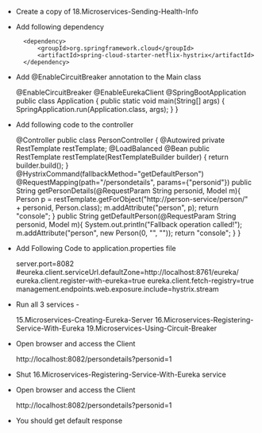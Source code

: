 * Create a copy of 18.Microservices-Sending-Health-Info
* Add following dependency

		<dependency>
			<groupId>org.springframework.cloud</groupId>
			<artifactId>spring-cloud-starter-netflix-hystrix</artifactId>
		</dependency>

* Add @EnableCircuitBreaker annotation to the Main class


	@EnableCircuitBreaker
	@EnableEurekaClient
	@SpringBootApplication
	public class Application {
	public static void main(String[] args) {
		SpringApplication.run(Application.class, args);
	}
	}

* Add following code to the controller


	@Controller
	public class PersonController {
	@Autowired
	private RestTemplate restTemplate;
	@LoadBalanced
	@Bean
	public RestTemplate restTemplate(RestTemplateBuilder builder) {
		return builder.build();
	}
	@HystrixCommand(fallbackMethod="getDefaultPerson")
	@RequestMapping(path="/persondetails", params={"personid"})
	public String getPersonDetails(@RequestParam String personid, Model m){
		Person p = restTemplate.getForObject("http://person-service/person/" + personid, Person.class);
		m.addAttribute("person", p);
		return "console";
	}
	public String getDefaultPerson(@RequestParam String personid, Model m){
		System.out.println("Fallback operation called!");
		m.addAttribute("person", new Person(0, "", ""));
		return "console";
	} 
	}

* Add Following Code to application.properties file

	server.port=8082
	#eureka.client.serviceUrl.defaultZone=http://localhost:8761/eureka/
	eureka.client.register-with-eureka=true
	eureka.client.fetch-registry=true
	management.endpoints.web.exposure.include=hystrix.stream


* Run all 3 services -   

	15.Microservices-Creating-Eureka-Server
	16.Microservices-Registering-Service-With-Eureka
	19.Microservices-Using-Circuit-Breaker

* Open browser and access the Client   

	http://localhost:8082/persondetails?personid=1	
	
* Shut 16.Microservices-Registering-Service-With-Eureka service

* Open browser and access the Client   

	http://localhost:8082/persondetails?personid=1	
* You should get default response

